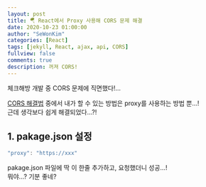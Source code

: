 ```yaml
---
layout: post
title: 🪂 React에서 Proxy 사용해 CORS 문제 해결
date: 2020-10-23 01:00:00
author: "SeWonKim"
categories: [React]
tags: [jekyll, React, ajax, api, CORS]
fullview: false
comments: true
description: 꺼져 CORS!
---
```


체크해방 개발 중 CORS 문제에 직면했다!...

[CORS 해결법](https://sewonkimm.github.io/git/2020/10/23/CORS.html) 중에서 내가 할 수 있는 방법은 proxy를 사용하는 방법 뿐...!     
근데 생각보다 쉽게 해결되었다...?!


## 1. pakage.json 설정

```javascript
"proxy": "https://xxx"
```

pakage.json 파일에 딱 이 한줄 추가하고, 요청했더니 성공...!    
뭐야...? 기분 좋네?
